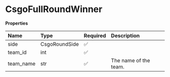 # CsgoFullRoundWinner

**Properties**

| Name      | Type          | Required | Description           |
| :-------- | :------------ | :------- | :-------------------- |
| side      | CsgoRoundSide | ✅       |                       |
| team_id   | int           | ✅       |                       |
| team_name | str           | ✅       | The name of the team. |

<!-- This file was generated by liblab | https://liblab.com/ -->
